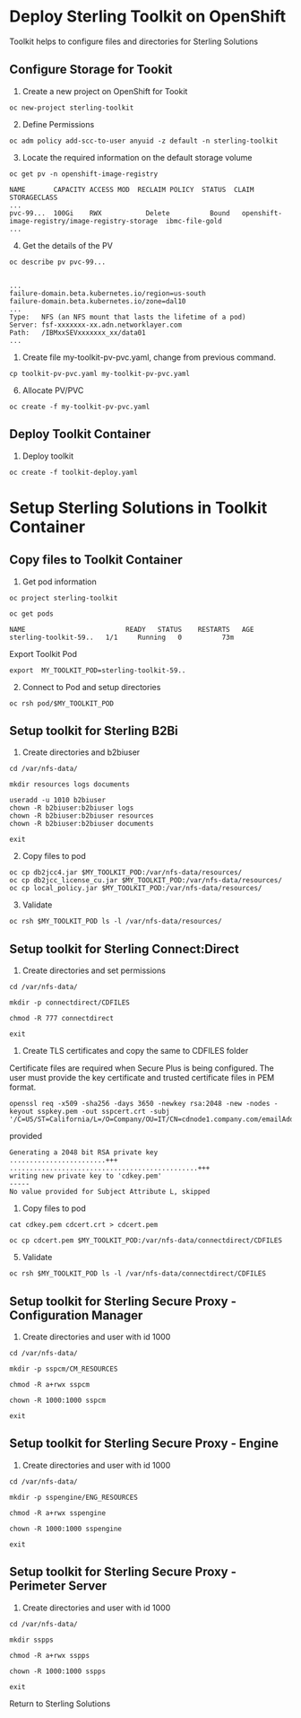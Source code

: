 # Deploy Sterling Toolkit on OpenShift

Toolkit helps to configure files and directories for Sterling Solutions

## Configure Storage for Tookit

1. Create a new project on OpenShift for Tookit

```shell
oc new-project sterling-toolkit
```

2. Define Permissions

```shell
oc adm policy add-scc-to-user anyuid -z default -n sterling-toolkit
```
3. Locate the required information on the default storage volume

```shell
oc get pv -n openshift-image-registry

NAME       CAPACITY ACCESS MOD  RECLAIM POLICY  STATUS  CLAIM                                              STORAGECLASS    
...                               
pvc-99...  100Gi    RWX           Delete          Bound   openshift-image-registry/image-registry-storage  ibmc-file-gold      
...
```
4. Get the details of the PV

```shell
oc describe pv pvc-99...


...
failure-domain.beta.kubernetes.io/region=us-south
failure-domain.beta.kubernetes.io/zone=dal10
...
Type:   NFS (an NFS mount that lasts the lifetime of a pod)
Server: fsf-xxxxxxx-xx.adn.networklayer.com
Path:   /IBMxxSEVxxxxxxx_xx/data01
...
```

1. Create file my-toolkit-pv-pvc.yaml, change from previous command.
  
```
cp toolkit-pv-pvc.yaml my-toolkit-pv-pvc.yaml
```

6. Allocate PV/PVC

```shell
oc create -f my-toolkit-pv-pvc.yaml
```

## Deploy Toolkit Container

1. Deploy toolkit

```shell
oc create -f toolkit-deploy.yaml
```

# Setup Sterling Solutions in Toolkit Container

## Copy files to Toolkit Container

1. Get pod information

```shell
oc project sterling-toolkit

oc get pods

NAME                         READY   STATUS    RESTARTS   AGE
sterling-toolkit-59..   1/1     Running   0          73m
```

Export Toolkit Pod 

```shell
export  MY_TOOLKIT_POD=sterling-toolkit-59..
```

2. Connect to Pod and setup directories

```shell
oc rsh pod/$MY_TOOLKIT_POD
```

## Setup toolkit for Sterling B2Bi

1. Create directories and b2biuser

```shell
cd /var/nfs-data/

mkdir resources logs documents

useradd -u 1010 b2biuser
chown -R b2biuser:b2biuser logs 
chown -R b2biuser:b2biuser resources 
chown -R b2biuser:b2biuser documents

exit
```

2. Copy files to pod

```shell
oc cp db2jcc4.jar $MY_TOOLKIT_POD:/var/nfs-data/resources/
oc cp db2jcc_license_cu.jar $MY_TOOLKIT_POD:/var/nfs-data/resources/
oc cp local_policy.jar $MY_TOOLKIT_POD:/var/nfs-data/resources/
```

3. Validate

```shell
oc rsh $MY_TOOLKIT_POD ls -l /var/nfs-data/resources/
```

## Setup toolkit for Sterling Connect:Direct

1. Create directories and set permissions

```shell
cd /var/nfs-data/

mkdir -p connectdirect/CDFILES

chmod -R 777 connectdirect

exit
```

1. Create TLS certificates and copy the same to CDFILES folder 

Certificate files are required when Secure Plus is being configured. The user must provide the key certificate and trusted certificate files in PEM format.



```shell
openssl req -x509 -sha256 -days 3650 -newkey rsa:2048 -new -nodes -keyout sspkey.pem -out sspcert.crt -subj '/C=US/ST=California/L=/O=Company/OU=IT/CN=cdnode1.company.com/emailAddress=cdadmin@company.com'
```
provided

```
Generating a 2048 bit RSA private key
........................+++
...............................................+++
writing new private key to 'cdkey.pem'
-----
No value provided for Subject Attribute L, skipped
```


1. Copy files to pod

```shell
cat cdkey.pem cdcert.crt > cdcert.pem

oc cp cdcert.pem $MY_TOOLKIT_POD:/var/nfs-data/connectdirect/CDFILES
```

5. Validate

```shell
oc rsh $MY_TOOLKIT_POD ls -l /var/nfs-data/connectdirect/CDFILES
```

## Setup toolkit for Sterling Secure Proxy - Configuration Manager

1. Create directories and user with id 1000

```shell
cd /var/nfs-data/

mkdir -p sspcm/CM_RESOURCES

chmod -R a+rwx sspcm

chown -R 1000:1000 sspcm 

exit
```



## Setup toolkit for Sterling Secure Proxy - Engine

1. Create directories and user with id 1000

```shell
cd /var/nfs-data/

mkdir -p sspengine/ENG_RESOURCES

chmod -R a+rwx sspengine

chown -R 1000:1000 sspengine

exit
```


## Setup toolkit for Sterling Secure Proxy - Perimeter Server

1. Create directories and user with id 1000

```shell
cd /var/nfs-data/

mkdir sspps

chmod -R a+rwx sspps

chown -R 1000:1000 sspps

exit
```

Return to Sterling Solutions